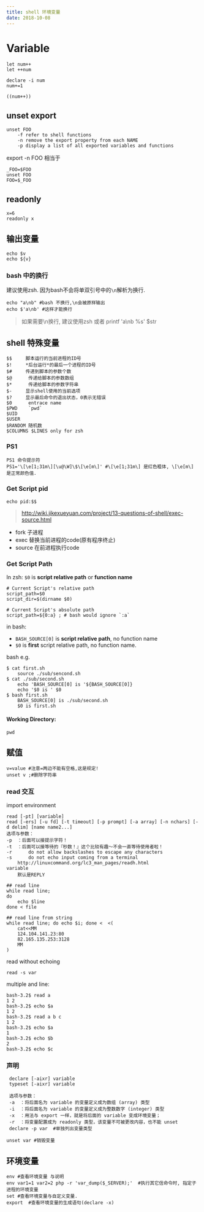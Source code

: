 ```yaml
---
title: shell 环境变量
date: 2018-10-08
---
```


# Variable

    let num++
    let ++num

    declare -i num
    num+=1

    ((num++))

## unset export

    unset FOO
        -f refer to shell functions
        -n remove the export property from each NAME
        -p display a list of all exported variables and functions

export -n FOO 相当于

    _FOO=$FOO
    unset FOO
    FOO=$_FOO

## readonly

    x=6
    readonly x

## 输出变量

    echo $v
    echo ${v}

### bash 中的换行

建议使用zsh. 因为bash不会将单双引号中的`\n`解析为换行.

    echo "a\nb" #bash 不换行,\n会被原样输出
    echo $'a\nb' #这样才能换行

> 如果需要\n换行, 建议使用zsh 或者 printf 'a\nb %s' $str

## shell 特殊变量

    $$     脚本运行的当前进程的ID号
    $!     *后台运行*的最后一个进程的ID号
    $#     传递到脚本的参数个数
    $@   	传递给脚本的参数数组
    $*   	传递给脚本的参数字符串
    $-     显示shell使用的当前选项
    $?     显示最后命令的退出状态，0表示无错误
    $0 		entrace name
    $PWD	`pwd`
    $UID
    $USER
    $RANDOM 随机数
    $COLUMNS $LINES only for zsh

### PS1

    PS1 命令提示符
    PS1='\[\e[1;31m\][\u@\W]\$\[\e[m\]' #\[\e[1;31m\] 是红色粗体, \[\e[m\] 是正常颜色值.

### Get Script pid

    echo pid:$$

> http://wiki.jikexueyuan.com/project/13-questions-of-shell/exec-source.html

- fork 子进程
- exec 替换当前进程的code(原有程序终止)
- source 在前进程执行code

### Get Script Path

In zsh: `$0` is **script relative path** or **function name**

    # Current Script's relative path
    script_path=$0
    script_dir=$(dirname $0)

    # Current Script's absolute path 
    script_path=${0:a} ; # bash would ignore `:a`

in bash: 
- `BASH_SOURCE[0]` is  **script relative path**, no function name
- `$0` is **first** script relative path, no function name.

bash e.g.

    $ cat first.sh
        source ./sub/sencond.sh
    $ cat ./sub/second.sh
        echo 'BASH_SOURCE[0] is '${BASH_SOURCE[0]}
        echo '$0 is ' $0
    $ bash first.sh
        BASH_SOURCE[0] is ./sub/second.sh
        $0 is first.sh

#### Working Directory:

    pwd

## 赋值

    v=value #注意=两边不能有空格,这是规定!
    unset v ;#删除字符串

### read 交互
import environment

    read [-pt] [variable]
    read [-ers] [-u fd] [-t timeout] [-p prompt] [-a array] [-n nchars] [-d delim] [name name2...]
    选项与参数：
    -p  ：后面可以接提示字符！
    -t  ：后面可以接等待的『秒数！』这个比较有趣～不会一直等待使用者啦！
    -r		do not allow backslashes to escape any characters
    -s		do not echo input coming from a terminal
        http://linuxcommand.org/lc3_man_pages/readh.html
    variable
    	默认是REPLY

    ## read line
    while read line;
    do
    	echo $line
    done < file

    ## read line from string
    while read line; do echo $i; done <  <(
    	cat<<MM
    	124.104.141.23:80
    	82.165.135.253:3128
    	MM
    )

read without echoing

    read -s var

multiple and line:

    bash-3.2$ read a
    1 2
    bash-3.2$ echo $a
    1 2
    bash-3.2$ read a b c
    1 2
    bash-3.2$ echo $a
    1
    bash-3.2$ echo $b
    2
    bash-3.2$ echo $c

### 声明

     declare [-aixr] variable
     typeset [-aixr] variable

     选项与参数：
     -a  ：将后面名为 variable 的变量定义成为数组 (array) 类型
     -i  ：将后面名为 variable 的变量定义成为整数数字 (integer) 类型
     -x  ：用法与 export 一样，就是将后面的 variable 变成环境变量；
     -r  ：将变量配置成为 readonly 类型，该变量不可被更改内容，也不能 unset
     declare -p var  #单独列出变量类型

    unset var #销毁变量

## 环境变量

    env #查看环境变量 与说明
    env var1=1 var2=2 php -r 'var_dump($_SERVER);'  #执行其它信命令时, 指定子进程的环境变量
    set #查看环境变量与自定义变量.
    export  #查看环境变量的生成语句(declare -x)
